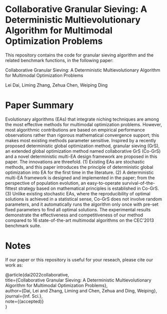 # Collaborative Granular Sieving: A Deterministic Multievolutionary Algorithm for Multimodal Optimization Problems

This repository contains the code for granular sieving algorithm and the related benchmark functions, in the following paper:

Collaborative Granular Sieving: A Deterministic Multievolutionary Algorithm for Multimodal Optimization Problems

Lei Dai, Liming Zhang, Zehua Chen, Weiping Ding

# Paper Summary
Evolutionary algorithms (EAs) that integrate niching techniques are among the most effective methods for multimodal optimization problems. However, most algorithmic contributions are based on empirical performance observations rather than rigorous mathematical convergence support; this makes most existing methods parameter sensitive. Inspired by a recently proposed deterministic global optimization method, granular sieving (GrS), an extended global optimization method named collaborative GrS (Co-GrS) and a novel deterministic multi-EA design framework are proposed in this paper. The innovations are threefold. (1) Existing EAs are stochastic methods, and this paper introduces the principle of deterministic global optimization into EA for the first time in the literature. (2) A deterministic multi-EA framework is designed and implemented in the paper; from the perspective of population evolution, an easy-to-operate survival-of-the-fittest strategy based on mathematical principles is established in Co-GrS. (3) Unlike existing stochastic EAs, where the reproducibility of optimal solutions is achieved in a statistical sense, Co-GrS does not involve random parameters, and it automatically runs the algorithm only once with pre-set fixed parameters to find all optimal solutions. The experimental results demonstrate the effectiveness and competitiveness of our method compared to 16 state-of-the-art multimodal algorithms on the CEC'2013 benchmark suite.

# Notes
If our paper or this repository is useful for your reseach, please cite our work as:

@article{dai2022collaborative,  
title={Collaborative Granular Sieving: A Deterministic Multievolutionary Algorithm for Multimodal Optimization Problems},  
author={Dai, Lei and Zhang, Liming and Chen, Zehua and Ding, Weiping},  
journal={Inf. Sci.},  
note={(accepted)}  
}
